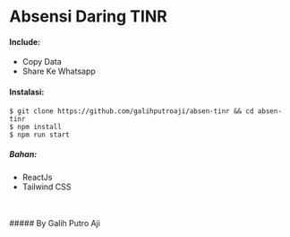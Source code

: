 # Absensi Daring TINR


#### Include:
- Copy Data
- Share Ke Whatsapp


#### Instalasi:
```
$ git clone https://github.com/galihputroaji/absen-tinr && cd absen-tinr
$ npm install
$ npm run start
```

##### Bahan:
- ReactJs
- Tailwind CSS
<br>
<br>
##### By Galih Putro Aji